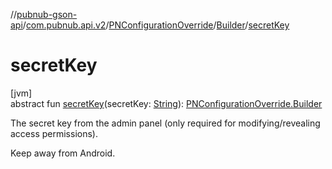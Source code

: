 //[pubnub-gson-api](../../../../index.md)/[com.pubnub.api.v2](../../index.md)/[PNConfigurationOverride](../index.md)/[Builder](index.md)/[secretKey](secret-key.md)

# secretKey

[jvm]\
abstract fun [secretKey](secret-key.md)(secretKey: [String](https://kotlinlang.org/api/latest/jvm/stdlib/kotlin/-string/index.html)): [PNConfigurationOverride.Builder](index.md)

The secret key from the admin panel (only required for modifying/revealing access permissions).

Keep away from Android.
